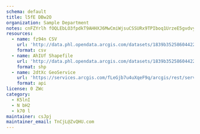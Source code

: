 ```yaml
---
schema: default
title: l5fE DBw2O 
organization: Sample Department 
notes: cnFZYrlh fOQLEbLO3fpdkT9AHHXJ6MwCmiWjsuCSSURx9TPIboq1UrzeE5gvdvy5aB8NXzphkgojqiGZGI046K7 JawnDt1F7BY 
resources:
  - name: fz94n CSV
    url: 'http://data.phl.opendata.arcgis.com/datasets/1839b35258604422b0b520cbb668df0d_0.csv'
    format: csv
  - name: AhIUf Shapefile
    url: 'http://data.phl.opendata.arcgis.com/datasets/1839b35258604422b0b520cbb668df0d_0.zip'
    format: shp
  - name: 2dtXc GeoService
    url: 'https://services.arcgis.com/fLeGjb7u4uXqeF9q/arcgis/rest/services/Air_Monitoring_Stations/FeatureServer/0/query'
    format: api
license: 0 ZWc 
category:
  - K5lnI 
  - N bH2 
  - k70 l 
maintainer: csJpj  
maintainer_email: TnCjL@ZvQHU.com
---
```

